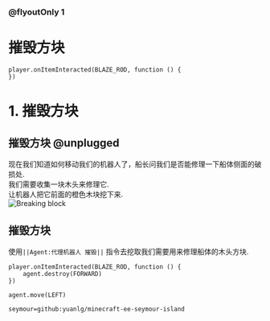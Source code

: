 

### @flyoutOnly 1

# 摧毁方块

```template
player.onItemInteracted(BLAZE_ROD, function () {
})

```

# 1. 摧毁方块

## 摧毁方块 @unplugged

现在我们知道如何移动我们的机器人了，船长问我们是否能修理一下船体侧面的破损处.   
我们需要收集一块木头来修理它.    
让机器人把它前面的橙色木块挖下来.   
![Breaking block](https://hub.fastgit.org/yuanlg/minecraft-ee-seymour-island/raw/master/media/task0-break.gif)

## 摧毁方块
使用``||Agent:代理机器人 摧毁||`` 指令去挖取我们需要用来修理船体的木头方块.

```blocks
player.onItemInteracted(BLAZE_ROD, function () {
    agent.destroy(FORWARD)
})
```

```ghost
agent.move(LEFT)
```

```package
seymour=github:yuanlg/minecraft-ee-seymour-island
```
